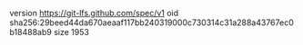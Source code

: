 version https://git-lfs.github.com/spec/v1
oid sha256:29beed44da670aeaaf117bb240319000c730314c31a288a43767ec0b18488ab9
size 1953

